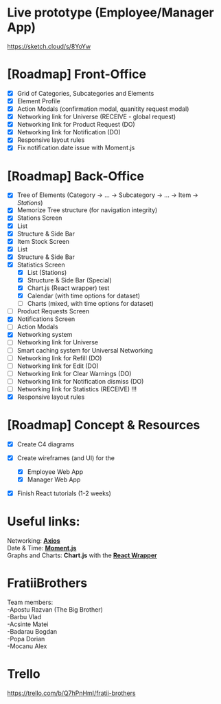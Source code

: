 # Live prototype (Employee/Manager App)
https://sketch.cloud/s/8YoYw

# [Roadmap] Front-Office
- [x] Grid of Categories, Subcategories and Elements
- [x] Element Profile
- [x] Action Modals (confirmation modal, quanitity request modal)
- [x] Networking link for Universe (RECEIVE - global request)
- [x] Networking link for Product Request (DO)
- [x] Networking link for Notification (DO)
- [x] Responsive layout rules
- [x] Fix notification.date issue with Moment.js

# [Roadmap] Back-Office
- [x] Tree of Elements (Category -> ... -> Subcategory -> ... -> Item -> *Stations*)
- [x] Memorize Tree structure (for navigation integrity)
- [x] Stations Screen
 - [x] List
 - [x] Structure & Side Bar
- [x] Item Stock Screen
 - [x] List
 - [x] Structure & Side Bar
- [x] Statistics Screen
  - [x] List (Stations)
  - [x] Structure & Side Bar (Special)
  - [x] Chart.js (React wrapper) test
  - [x] Calendar (with time options for dataset)
  - [ ] Charts (mixed, with time options for dataset)
- [ ] Product Requests Screen
- [x] Notifications Screen
- [ ] Action Modals
- [x] Networking system
- [ ] Networking link for Universe
- [ ] Smart caching system for Universal Networking
- [ ] Networking link for Refill (DO)
- [ ] Networking link for Edit (DO)
- [ ] Networking link for Clear Warnings (DO)
- [ ] Networking link for Notification dismiss (DO)
- [ ] Networking link for Statistics (RECEIVE) !!!
- [x] Responsive layout rules

# [Roadmap] Concept & Resources
- [x] Create C4 diagrams
- [x] Create wireframes (and UI) for the
  - [X] Employee Web App
  - [x] Manager Web App
- [X] Finish React tutorials (1-2 weeks)


# Useful links:
Networking: [__Axios__](https://github.com/axios/axios)  
Date & Time: [__Moment.js__](https://momentjs.com/)    
Graphs and Charts: __Chart.js__ with the [__React Wrapper__](https://github.com/jerairrest/react-chartjs-2/)  

# FratiiBrothers
Team members: <br>-Apostu Razvan (The Big Brother)<br>
                   -Barbu Vlad<br>
                   -Acsinte Matei<br>
                   -Badarau Bogdan<br>
                   -Popa Dorian<br>
                   -Mocanu Alex<br>
                                      
# Trello
https://trello.com/b/Q7hPnHmI/fratii-brothers


